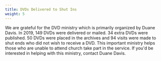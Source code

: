 ```yaml
---
title: DVDs Delivered to Shut Ins
weight: 5
---
```


We are grateful for the DVD ministry which is primarily organized by Duane Davis. In 2019, 149 DVDs were delivered or mailed. 34 extra DVDs were published. 50 DVDs were placed in the archives and 94 visits were made to shut ends who did not wish to receive a DVD. This important ministry helps those who are unable to attend church take part in the service. If you'd be interested in helping with this ministry, contact Duane Davis.